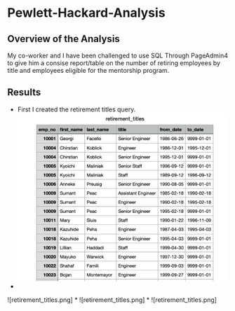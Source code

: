 # Pewlett-Hackard-Analysis

## Overview of the Analysis
My co-worker and I have been challenged to use SQL Through PageAdmin4 to give him a consise report/table on the number of retiring employees by title and employees eligible for the mentorship program.

## Results

* First I created the retirement titles query.
![retirement_titles.png](https://github.com/fatkid2x4/Pewlett-Hackard-Analysis/blob/main/Retirement%20Titles.png)
*
![retirement_titles.png]
*
![retirement_titles.png]
*
![retirement_titles.png]
